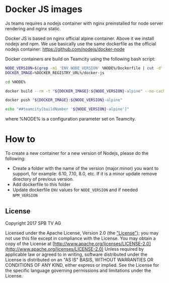 # Docker JS images

Js teams requires a nodejs container with nginx preinstalled for node server rendering and nginx static.

Docker JS is based on nginx official alpine container. Above it we install nodejs and npm. We use basically use the same dockerfile as the official nodejs container: https://github.com/nodejs/docker-node

Docker containers are build on Teamcity using the following bash script:

```bash
NODE_VERSION=$(grep -m1 'ENV NODE_VERSION' %NODE%/Dockerfile | cut -d' ' -f3)
DOCKER_IMAGE=%DOCKER_REGISTRY_URL%/docker-js

cd %NODE%

docker build --rm -t "${DOCKER_IMAGE}:${NODE_VERSION}-alpine" --no-cache=true .

docker push "${DOCKER_IMAGE}:${NODE_VERSION}-alpine"

echo "##teamcity[buildNumber '${NODE_VERSION}-alpine']"
```

where %NODE% is a configuration parameter set on Teamcity.

# How to

To create a new container for a new version of Nodejs, please do the following:

- Create a folder with the name of the version (major.minor) you want to support, for example: 6.10, 7.10, 8.0, etc.
If it is a minor update remove directory of previous version.
- Add dockerfile to this folder
- Update dockerfile `ENV` values for `NODE_VERSION` and if needed `NPM_VERSION`

## License

Copyright 2017 SPB TV AG

Licensed under the Apache License, Version 2.0 (the ["License"](LICENSE)); you may not use this file except in compliance with the License.
You may obtain a copy of the License at [http://www.apache.org/licenses/LICENSE-2.0](http://www.apache.org/licenses/LICENSE-2.0)
Unless required by applicable law or agreed to in writing, software distributed under the License is distributed on an "AS IS" BASIS, WITHOUT WARRANTIES OR CONDITIONS OF ANY KIND, either express or implied.
See the License for the specific language governing permissions and limitations under the License.
